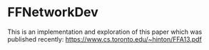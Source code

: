 # FFNetworkDev
This is an implementation and exploration of this paper which was published recently: https://www.cs.toronto.edu/~hinton/FFA13.pdf
